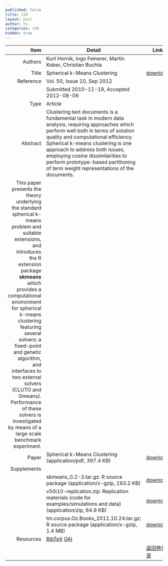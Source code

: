 ```yaml
---
published: false
title: i10
layout: post
author: Yu
categories: v50
hidden: true
---
```


| Item | Detail | Link |
|---:|---|---|
| Authors | Kurt Hornik, Ingo Feinerer, Martin Kober, Christian Buchta| |
| Title |Spherical k-Means Clustering | [download](http://www.jstatsoft.org/v50/i10/paper) |
| Reference |Vol. 50, Issue 10, Sep 2012 | |
| | Submitted 2010-11-19, Accepted 2012-08-06| | 
| Type | Article| |
| Abstract | Clustering text documents is a fundamental task in modern data analysis, requiring approaches which perform well both in terms of solution quality and computational efficiency. Spherical k-means clustering is one approach to address both issues, employing cosine dissimilarities to perform prototype-based partitioning of term weight representations of the documents.| |
 This paper presents the theory underlying the standard spherical k-means problem and suitable extensions, and introduces the R extension package <b>skmeans</b> which provides a computational environment for spherical k-means clustering featuring several solvers: a fixed-point and genetic algorithm, and interfaces to two external solvers (CLUTO and Gmeans). Performance of these solvers is investigated by means of a large scale benchmark experiment.| |
| Paper | Spherical k-Means Clustering  (application/pdf, 397.4 KB)| [download](http://www.jstatsoft.org/v50/i10/paper) |
| Supplements | | |
| |skmeans_0.2-3.tar.gz: R source package  (application/x-gzip, 193.2 KB)|  [download](http://www.jstatsoft.org/v50/i10/supp/1) |
| |v50i10-replication.zip: Replication materials (code for examples/simulations and data)  (application/zip, 64.9 KB)|  [download](http://www.jstatsoft.org/v50/i10/supp/2) |
| |tm.corpus.Oz.Books_2011.10.24.tar.gz: R source package  (application/x-gzip, 1.4 MB)|  [download](http://www.jstatsoft.org/v50/i10/supp/3) |
| Resources | [BibTeX](http://www.jstatsoft.org/v50/i10/bibtex) [OAI](http://www.jstatsoft.org/oai?verb=GetRecord&identifier=oai.jstatsoft/v50/i10&prefix=oai_dc)| |
| |  | [返回卷目录]({{site.baseurl}}/volume/v50.html) |